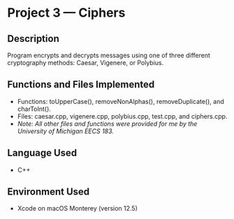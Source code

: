 # Project 3 — Ciphers
## Description
Program encrypts and decrypts messages using one of three different cryptography methods: Caesar, Vigenere, or Polybius.

## Functions and Files Implemented
* Functions: toUpperCase(), removeNonAlphas(), removeDuplicate(), and charToInt().
* Files: caesar.cpp, vigenere.cpp, polybius.cpp, test.cpp, and ciphers.cpp.
* _Note: All other files and functions were provided for me by the University of Michigan EECS 183._

## Language Used
* C++

## Environment Used
* Xcode on macOS Monterey (version 12.5)
